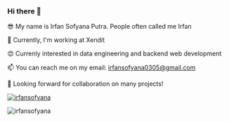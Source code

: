 ### Hi there 👋

😎 My name is Irfan Sofyana Putra. People often called me Irfan

🌱 Currently, I'm working at Xendit

😍 Currenly interested in data engineering and backend web development

📫 You can reach me on my email: irfansofyana0305@gmail.com

👯 Looking forward for collaboration on many projects!

<p><a href="https://github.com/ryo-ma/github-profile-trophy"><img src="https://github-profile-trophy.vercel.app/?username=irfansofyana&row=2&column=4&margin-w=15&margin-h=15&theme=dracula&no-bg=true&no-frame=true" alt="irfansofyana" /></a></p>

<p><img src="https://github-readme-stats.vercel.app/api?username=irfansofyana&show_icons=true&theme=nightowl&locale=en" alt="irfansofyana" /></p>

<!-- [![Top Langs](https://github-readme-stats.vercel.app/api/top-langs/?username=irfansofyana)](https://github.com/irfansofyana/github-readme-stats) -->



<!--
**irfansofyana/irfansofyana** is a ✨ _special_ ✨ repository because its `README.md` (this file) appears on your GitHub profile.

Here are some ideas to get you started:

- 🔭 I’m currently working on ...
- 🌱 I’m currently learning ...
- 👯 I’m looking to collaborate on ...
- 🤔 I’m looking for help with ...
- 💬 Ask me about ...
- 📫 How to reach me: ...
- 😄 Pronouns: ...
- ⚡ Fun fact: ...
-->
